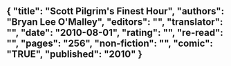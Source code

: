 {
 "title": "Scott Pilgrim's Finest Hour",
 "authors": "Bryan Lee O'Malley",
 "editors": "",
 "translator": "",
 "date": "2010-08-01",
 "rating": "",
 "re-read": "",
 "pages": "256",
 "non-fiction": "",
 "comic": "TRUE",
 "published": "2010"
}
---

